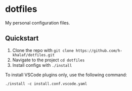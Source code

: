 # dotfiles

My personal configuration files.

## Quickstart

1. Clone the repo with `git clone https://github.com/h-khalaf/dotfiles.git`
2. Navigate to the project `cd dotfiles`
3. Install configs with `./install`

To install VSCode plugins only, use the following command:

```
./install -c install.conf.vscode.yaml
```
